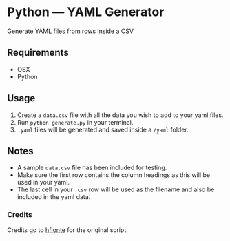 # Python &mdash; YAML Generator
Generate YAML files from rows inside a CSV

## Requirements
- OSX
- Python

## Usage
1. Create a `data.csv` file with all the data you wish to add to your yaml files.
2. Run `python generate.py` in your terminal.
3. `.yaml` files will be generated and saved inside a `/yaml` folder.

## Notes
- A sample `data.csv` file has been included for testing.
- Make sure the first row contains the column headings as this will be used in your yaml.
- The last cell in your `.csv` row will be used as the filename and also be included in the yaml data.

### Credits
Credits go to [hfionte](https://github.com/hfionte/csv_to_yaml) for the original script.
